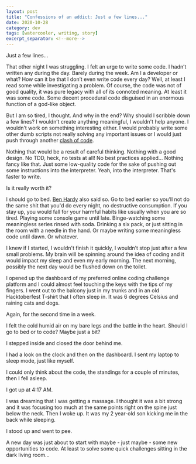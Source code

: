 ```yaml
---
layout: post
title: "Confessions of an addict: Just a few lines..."
date: 2020-10-28
category: dev
tags: [watercooler, writing, story]
excerpt_separator: <!--more-->
---
```

Just a few lines...

That other night I was struggling. I felt an urge to write some code. I hadn’t written any during the day. Barely during the week. Am I a developer or what? How can it be that I don’t even write code every day? Well, at least I read some while investigating a problem. Of course, the code was not of good quality, it was pure legacy with all of its connoted meaning. At least it was some code. Some decent procedural code disguised in an enormous function of a god-like object.
<!--more-->

But I am so tired, I thought. And why in the end? Why should I scribble down a few lines? I wouldn’t create anything meaningful, I wouldn't help anyone. I wouldn’t work on something interesting either. I would probably write some other dumb scripts not really solving any important issues or I would just push through another [clash of code](https://www.codingame.com/multiplayer/clashofcode).

Nothing that would be a result of careful thinking. Nothing with a good design. No TDD, heck, no tests at all! No best practices applied... Nothing fancy like that. Just some low-quality code for the sake of pushing out some instructions into the interpreter. Yeah, into the interpreter. That's faster to write.

Is it really worth it?

I should go to bed. [Ben Hardy](https://benjaminhardy.com/want-more-confidence-go-to-bed-1-hour-earlier/) also said so. Go to bed earlier so you’ll not do the same shit that you'd do every night, no destructive consumption. If you stay up, you would fall for your harmful habits like usually when you are so tired. Playing some console game until late. Binge-watching some meaningless series rinsed with soda. Drinking a six pack, or just sitting in the room with a needle in the hand. Or maybe writing some meaningless code until dawn. Or whatever.

I knew if I started, I wouldn't finish it quickly, I wouldn’t stop just after a few small problems. My brain will be spinning around the idea of coding and it would impact my sleep and even my early morning. The next morning, possibly the next day would be flushed down on the toilet.

I opened up the dashboard of my preferred online coding challenge platform and I could almost feel touching the keys with the tips of my fingers. I went out to the balcony just in my trunks and in an old Hacktoberfest T-shirt that I often sleep in. It was 6 degrees Celsius and raining cats and dogs.

Again, for the second time in a week.

I felt the cold humid air on my bare legs and the battle in the heart. Should I go to bed or to code? Maybe just a bit?

I stepped inside and closed the door behind me.

I had a look on the clock and then on the dashboard. I sent my laptop to sleep mode, just like myself.

I could only think about the code, the standings for a couple of minutes, then I fell asleep.

I got up at 4:17 AM. 

I was dreaming that I was getting a massage. I thought it was a bit strong and it was focusing too much at the same points right on the spine just below the neck. Then I woke up. It was my 2 year-old son kicking me in the back while sleeping.

I stood up and went to pee.

A new day was just about to start with maybe - just maybe - some new opportunities to code. At least to solve some quick challenges sitting in the dark living room...